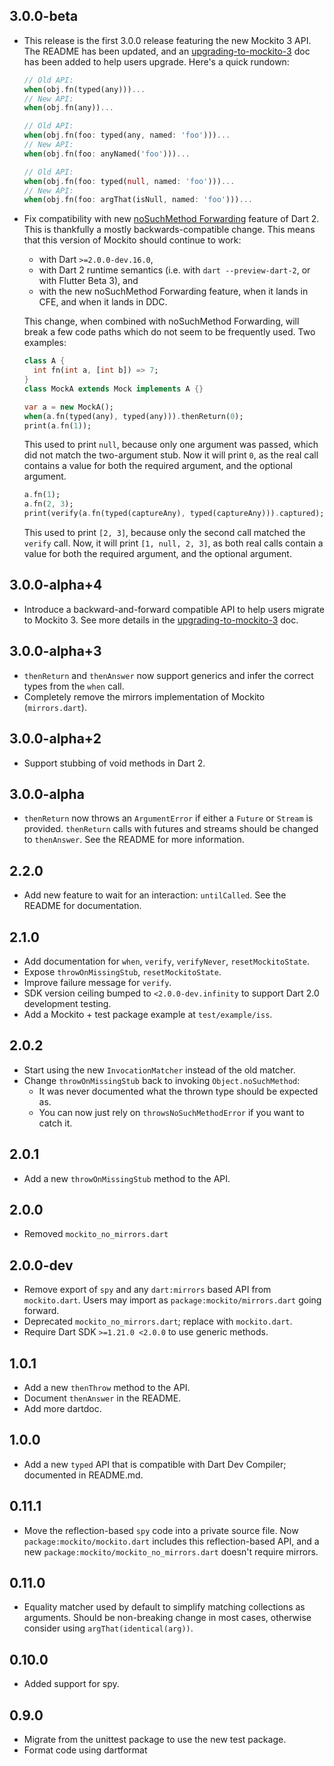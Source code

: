 ## 3.0.0-beta

* This release is the first 3.0.0 release featuring the new Mockito 3 API. The
  README has been updated, and an [upgrading-to-mockito-3] doc has been added
  to help users upgrade. Here's a quick rundown:

  ```dart
  // Old API:
  when(obj.fn(typed(any)))...
  // New API:
  when(obj.fn(any))...

  // Old API:
  when(obj.fn(foo: typed(any, named: 'foo')))...
  // New API:
  when(obj.fn(foo: anyNamed('foo')))...

  // Old API:
  when(obj.fn(foo: typed(null, named: 'foo')))...
  // New API:
  when(obj.fn(foo: argThat(isNull, named: 'foo')))...
  ```

* Fix compatibility with new [noSuchMethod Forwarding] feature of Dart 2. This
  is thankfully a mostly backwards-compatible change. This means that this
  version of Mockito should continue to work:

  * with Dart `>=2.0.0-dev.16.0`,
  * with Dart 2 runtime semantics (i.e. with `dart --preview-dart-2`, or with
    Flutter Beta 3), and
  * with the new noSuchMethod Forwarding feature, when it lands in CFE, and when
    it lands in DDC.

  This change, when combined with noSuchMethod Forwarding, will break a few
  code paths which do not seem to be frequently used. Two examples:

  ```dart
  class A {
    int fn(int a, [int b]) => 7;
  }
  class MockA extends Mock implements A {}

  var a = new MockA();
  when(a.fn(typed(any), typed(any))).thenReturn(0);
  print(a.fn(1));
  ```

  This used to print `null`, because only one argument was passed, which did
  not match the two-argument stub. Now it will print `0`, as the real call
  contains a value for both the required argument, and the optional argument.

  ```dart
  a.fn(1);
  a.fn(2, 3);
  print(verify(a.fn(typed(captureAny), typed(captureAny))).captured);
  ```

  This used to print `[2, 3]`, because only the second call matched the `verify`
  call. Now, it will print `[1, null, 2, 3]`, as both real calls contain a value
  for both the required argument, and the optional argument.

[noSuchMethod Forwarding]: https://github.com/dart-lang/sdk/blob/master/docs/language/informal/nosuchmethod-forwarding.md

## 3.0.0-alpha+4

* Introduce a backward-and-forward compatible API to help users migrate to
  Mockito 3. See more details in the [upgrading-to-mockito-3] doc.

[upgrading-to-mockito-3]: https://github.com/dart-lang/mockito/blob/master/upgrading-to-mockito-3.md

## 3.0.0-alpha+3

* `thenReturn` and `thenAnswer` now support generics and infer the correct
  types from the `when` call.
* Completely remove the mirrors implementation of Mockito (`mirrors.dart`).

## 3.0.0-alpha+2

* Support stubbing of void methods in Dart 2.

## 3.0.0-alpha

* `thenReturn` now throws an `ArgumentError` if either a `Future` or `Stream`
  is provided. `thenReturn` calls with futures and streams should be changed to
  `thenAnswer`. See the README for more information.

## 2.2.0

* Add new feature to wait for an interaction: `untilCalled`. See the README for
  documentation.

## 2.1.0

* Add documentation for `when`, `verify`, `verifyNever`, `resetMockitoState`.
* Expose `throwOnMissingStub`, `resetMockitoState`.
* Improve failure message for `verify`.
* SDK version ceiling bumped to `<2.0.0-dev.infinity` to support Dart 2.0
  development testing.
* Add a Mockito + test package example at `test/example/iss`.

## 2.0.2

* Start using the new `InvocationMatcher` instead of the old matcher.
* Change `throwOnMissingStub` back to invoking `Object.noSuchMethod`:
  * It was never documented what the thrown type should be expected as.
  * You can now just rely on `throwsNoSuchMethodError` if you want to catch it.

## 2.0.1

* Add a new `throwOnMissingStub` method to the API.

## 2.0.0

* Removed `mockito_no_mirrors.dart`

## 2.0.0-dev

* Remove export of `spy` and any `dart:mirrors` based API from
  `mockito.dart`. Users may import as `package:mockito/mirrors.dart`
  going forward.
* Deprecated `mockito_no_mirrors.dart`; replace with `mockito.dart`.
* Require Dart SDK `>=1.21.0 <2.0.0` to use generic methods.

## 1.0.1

* Add a new `thenThrow` method to the API.
* Document `thenAnswer` in the README.
* Add more dartdoc.

## 1.0.0

* Add a new `typed` API that is compatible with Dart Dev Compiler; documented in
  README.md.

## 0.11.1

* Move the reflection-based `spy` code into a private source file. Now
  `package:mockito/mockito.dart` includes this reflection-based API, and a new
  `package:mockito/mockito_no_mirrors.dart` doesn't require mirrors.

## 0.11.0

* Equality matcher used by default to simplify matching collections as arguments. Should be non-breaking change in most cases, otherwise consider using `argThat(identical(arg))`.

## 0.10.0

* Added support for spy.

## 0.9.0

* Migrate from the unittest package to use the new test package.
* Format code using dartformat
